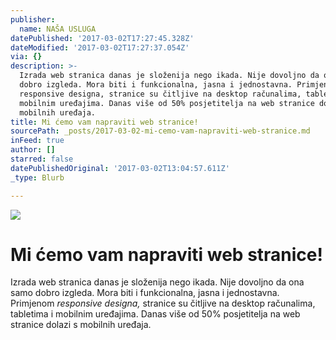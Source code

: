 ```yaml
---
publisher:
  name: NAŠA USLUGA
datePublished: '2017-03-02T17:27:45.328Z'
dateModified: '2017-03-02T17:27:37.054Z'
via: {}
description: >-
  Izrada web stranica danas je složenija nego ikada. Nije dovoljno da ona samo
  dobro izgleda. Mora biti i funkcionalna, jasna i jednostavna. Primjenom
  responsive designa, stranice su čitljive na desktop računalima, tabletima i
  mobilnim uređajima. Danas više od 50% posjetitelja na web stranice dolazi s
  mobilnih uređaja.
title: Mi ćemo vam napraviti web stranice!
sourcePath: _posts/2017-03-02-mi-cemo-vam-napraviti-web-stranice.md
inFeed: true
author: []
starred: false
datePublishedOriginal: '2017-03-02T13:04:57.611Z'
_type: Blurb

---
```

![](https://the-grid-user-content.s3-us-west-2.amazonaws.com/4de87acc-d500-42f0-9248-d654b3c2b0d6.jpg)

# Mi ćemo vam napraviti web stranice!

Izrada web stranica danas je složenija nego ikada. Nije dovoljno da ona samo dobro izgleda. Mora biti i funkcionalna, jasna i jednostavna. Primjenom _responsive designa,_ stranice su čitljive na desktop računalima, tabletima i mobilnim uređajima. Danas više od 50% posjetitelja na web stranice dolazi s mobilnih uređaja.